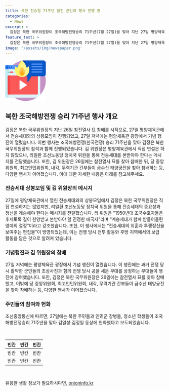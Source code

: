 ```yaml
---
title: 북한 전승절 71주년 참전 군인과 행사 진행 중
categories:
  - News
excerpt: >
  김정은 북한 국무위원장이 조국해방전쟁승리 71주년(7월 27일)을 맞아 지난 27일 평양체육관에서 전승세대와의 상봉모임에 참석했다. 리일환 조선노동당 정치국 위원은 전승세대의 중요성을 강조하며 김 위원장이 직접 나서지 않은 것으로 보였다. 전쟁 당시 활동과 영상이 소개된 이 행사는 전승세대의 투쟁정신을 보여주었다. 김 위원장과 당 중앙위원회, 최고인민위원회 등은 참전열사 묘와 태양궁전을 찾아 참배했다. 
feature_text: >
  김정은 북한 국무위원장이 조국해방전쟁승리 71주년(7월 27일)을 맞아 지난 27일 평양체육관에서 전승세대와의 상봉모임에 참석했다. 리일환 조선노동당 정치국 위원은 전승세대의 중요성을 강조하며 김 위원장이 직접 나서지 않은 것으로 보였다. 전쟁 당시 활동과 영상이 소개된 이 행사는 전승세대의 투쟁정신을 보여주었다. 김 위원장과 당 중앙위원회, 최고인민위원회 등은 참전열사 묘와 태양궁전을 찾아 참배했다. 
image: '/assets/img/newspaper.png'
---
```


<p><img src="/assets/img/news.png" alt="rentncar 속보" /></p>

<h2 data-ke-size="size26">북한 조국해방전쟁 승리 71주년 행사 개요</h2>

<p data-ke-size="size16">김정은 북한 국무위원장의 지난 26일 참전열사 묘 참배를 시작으로, 27일 평양체육관에서 전승세대와의 상봉모임이 진행되었고, 27일 저녁에는 평양체육관 광장에서 기념 행진이 열렸습니다. 이번 행사는 조국해방전쟁(한국전쟁) 승리 71주년을 맞아 김정은 북한 국무위원장의 참석과 함께 진행되었습니다. 김 위원장은 평양체육관에서 직접 연설은 하지 않았으나, 리일환 조선노동당 정치국 위원을 통해 전승세대를 본받아야 한다는 메시지를 전달했습니다. 또한, 김 위원장은 26일에는 참전열사 묘를 찾아 참배한 뒤, 당 중앙위원회, 최고인민위원회, 내각, 무력기관 간부들이 금수산 태양궁전을 찾아 참배하는 등, 다양한 행사가 이어졌습니다. 이에 대한 자세한 내용은 아래를 참고해주세요.</p>

<h3 data-ke-size="size24">전승세대 상봉모임 및 김 위원장의 메시지</h3>

<p data-ke-size="size16">27일에 평양체육관에서 열린 전승세대와의 상봉모임에서 김정은 북한 국무위원장은 직접 연설하지는 않았지만, 리일환 조선노동당 정치국 위원을 통해 전승세대의 중요성과 정신을 계승해야 한다는 메시지를 전달했습니다. 리 위원은 "1950년대 조국수호자들은 후세토록 길이 찬양받고 본받아야 할 진정한 애국자"라며 “계승세대가 함께 받들어올린 영예의 절정”이라고 강조했습니다. 또한, 이 행사에서는 “전승세대의 위훈과 투쟁정신을 보여주는 편집물”이 방영되었는데, 이는 전쟁 당시 전투 활동와 후방 지역에서의 보급 활동을 담은 것으로 알려져 있습니다.</p>

<h3 data-ke-size="size24">기념행진과 김 위원장의 참배</h3>

<p data-ke-size="size16">27일 저녁에는 평양체육관 광장에서 기념 행진이 열렸습니다. 이 행진에는 과거 전쟁 당시 활약한 군인들의 초상사진과 함께 전쟁 당시 공을 세운 부대를 상징하는 부대들이 행진에 참여했습니다. 또한, 김정은 북한 국무위원장은 26일에는 참전열사 묘를 찾아 참배했고, 이밖에 당 중앙위원회, 최고인민위원회, 내각, 무력기관 간부들이 금수산 태양궁전을 찾아 참배하는 등, 다양한 행사가 이어졌습니다. </p>

<h3 data-ke-size="size24">주민들의 참여와 헌화</h3>

<p data-ke-size="size16">조선중앙통신에 따르면, 27일에는 북한 주민들과 인민군 장병들, 청소년 학생들이 조국해방전쟁승리 71주년을 맞아 김일성·김정일 동상에 헌화했다고 보도되었습니다.</p>

<p data-ke-size="size16">&nbsp;</p>

<table>
    <thead>
        <tr>
            <th style="text-align: center;">빈칸</th>
            <th style="text-align: center;">빈칸</th>
            <th style="text-align: center;">빈칸</th>
        </tr>
    </thead>
    <tbody>
        <tr>
            <td style="text-align: center;">빈칸</td>
            <td style="text-align: center;">빈칸</td>
            <td style="text-align: center;">빈칸</td>
        </tr>
        <tr>
            <td style="text-align: center;">빈칸</td>
            <td style="text-align: center;">빈칸</td>
            <td style="text-align: center;">빈칸</td>
        </tr>
    </tbody>
</table>

<p data-ke-size="size16">&nbsp;</p>
유용한 생활 정보가 필요하시다면, <a href="https://onioninfo.kr" rel="dofollow">onioninfo.kr</a>


